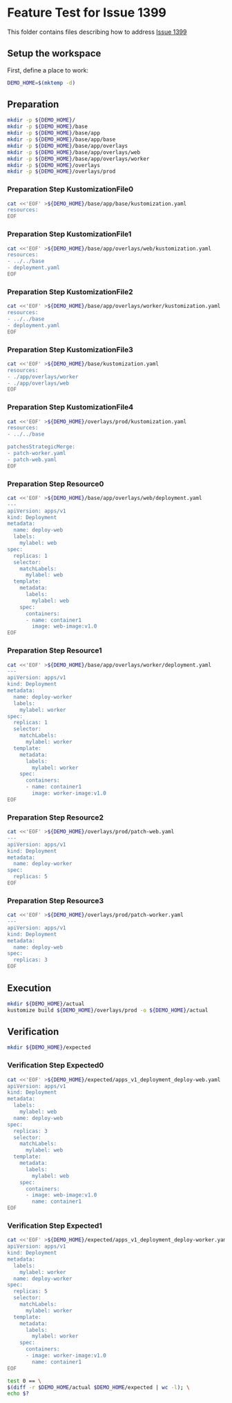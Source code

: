 # Feature Test for Issue 1399


This folder contains files describing how to address [Issue 1399](https://github.com/kubernetes-sigs/kustomize/issues/1399)

## Setup the workspace

First, define a place to work:

<!-- @makeWorkplace @test -->
```bash
DEMO_HOME=$(mktemp -d)
```

## Preparation

<!-- @makeDirectories @test -->
```bash
mkdir -p ${DEMO_HOME}/
mkdir -p ${DEMO_HOME}/base
mkdir -p ${DEMO_HOME}/base/app
mkdir -p ${DEMO_HOME}/base/app/base
mkdir -p ${DEMO_HOME}/base/app/overlays
mkdir -p ${DEMO_HOME}/base/app/overlays/web
mkdir -p ${DEMO_HOME}/base/app/overlays/worker
mkdir -p ${DEMO_HOME}/overlays
mkdir -p ${DEMO_HOME}/overlays/prod
```

### Preparation Step KustomizationFile0

<!-- @createKustomizationFile0 @test -->
```bash
cat <<'EOF' >${DEMO_HOME}/base/app/base/kustomization.yaml
resources:
EOF
```


### Preparation Step KustomizationFile1

<!-- @createKustomizationFile1 @test -->
```bash
cat <<'EOF' >${DEMO_HOME}/base/app/overlays/web/kustomization.yaml
resources:
- ../../base
- deployment.yaml
EOF
```


### Preparation Step KustomizationFile2

<!-- @createKustomizationFile2 @test -->
```bash
cat <<'EOF' >${DEMO_HOME}/base/app/overlays/worker/kustomization.yaml
resources:
- ../../base
- deployment.yaml
EOF
```


### Preparation Step KustomizationFile3

<!-- @createKustomizationFile3 @test -->
```bash
cat <<'EOF' >${DEMO_HOME}/base/kustomization.yaml
resources:
- ./app/overlays/worker
- ./app/overlays/web
EOF
```


### Preparation Step KustomizationFile4

<!-- @createKustomizationFile4 @test -->
```bash
cat <<'EOF' >${DEMO_HOME}/overlays/prod/kustomization.yaml
resources:
- ../../base

patchesStrategicMerge:
- patch-worker.yaml
- patch-web.yaml
EOF
```


### Preparation Step Resource0

<!-- @createResource0 @test -->
```bash
cat <<'EOF' >${DEMO_HOME}/base/app/overlays/web/deployment.yaml
---
apiVersion: apps/v1
kind: Deployment
metadata:
  name: deploy-web
  labels:
    mylabel: web
spec:
  replicas: 1
  selector:
    matchLabels:
      mylabel: web
  template:
    metadata:
      labels:
        mylabel: web
    spec:
      containers:
      - name: container1
        image: web-image:v1.0
EOF
```


### Preparation Step Resource1

<!-- @createResource1 @test -->
```bash
cat <<'EOF' >${DEMO_HOME}/base/app/overlays/worker/deployment.yaml
---
apiVersion: apps/v1
kind: Deployment
metadata:
  name: deploy-worker
  labels:
    mylabel: worker
spec:
  replicas: 1
  selector:
    matchLabels:
      mylabel: worker
  template:
    metadata:
      labels:
        mylabel: worker
    spec:
      containers:
      - name: container1
        image: worker-image:v1.0
EOF
```


### Preparation Step Resource2

<!-- @createResource2 @test -->
```bash
cat <<'EOF' >${DEMO_HOME}/overlays/prod/patch-web.yaml
---
apiVersion: apps/v1
kind: Deployment
metadata:
  name: deploy-worker
spec:
  replicas: 5
EOF
```


### Preparation Step Resource3

<!-- @createResource3 @test -->
```bash
cat <<'EOF' >${DEMO_HOME}/overlays/prod/patch-worker.yaml
---
apiVersion: apps/v1
kind: Deployment
metadata:
  name: deploy-web
spec:
  replicas: 3
EOF
```

## Execution

<!-- @build @test -->
```bash
mkdir ${DEMO_HOME}/actual
kustomize build ${DEMO_HOME}/overlays/prod -o ${DEMO_HOME}/actual
```

## Verification

<!-- @createExpectedDir @test -->
```bash
mkdir ${DEMO_HOME}/expected
```


### Verification Step Expected0

<!-- @createExpected0 @test -->
```bash
cat <<'EOF' >${DEMO_HOME}/expected/apps_v1_deployment_deploy-web.yaml
apiVersion: apps/v1
kind: Deployment
metadata:
  labels:
    mylabel: web
  name: deploy-web
spec:
  replicas: 3
  selector:
    matchLabels:
      mylabel: web
  template:
    metadata:
      labels:
        mylabel: web
    spec:
      containers:
      - image: web-image:v1.0
        name: container1
EOF
```


### Verification Step Expected1

<!-- @createExpected1 @test -->
```bash
cat <<'EOF' >${DEMO_HOME}/expected/apps_v1_deployment_deploy-worker.yaml
apiVersion: apps/v1
kind: Deployment
metadata:
  labels:
    mylabel: worker
  name: deploy-worker
spec:
  replicas: 5
  selector:
    matchLabels:
      mylabel: worker
  template:
    metadata:
      labels:
        mylabel: worker
    spec:
      containers:
      - image: worker-image:v1.0
        name: container1
EOF
```


<!-- @compareActualToExpected @test -->
```bash
test 0 == \
$(diff -r $DEMO_HOME/actual $DEMO_HOME/expected | wc -l); \
echo $?
```

